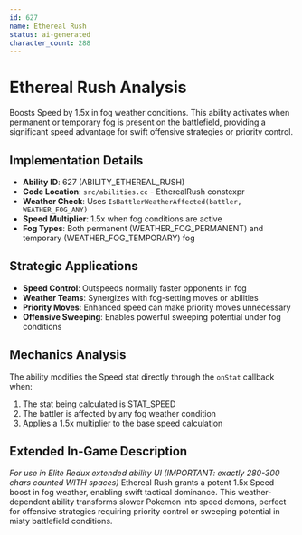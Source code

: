 ```yaml
---
id: 627
name: Ethereal Rush
status: ai-generated
character_count: 288
---
```


# Ethereal Rush Analysis

Boosts Speed by 1.5x in fog weather conditions. This ability activates when permanent or temporary fog is present on the battlefield, providing a significant speed advantage for swift offensive strategies or priority control.

## Implementation Details
- **Ability ID**: 627 (ABILITY_ETHEREAL_RUSH)
- **Code Location**: `src/abilities.cc` - EtherealRush constexpr
- **Weather Check**: Uses `IsBattlerWeatherAffected(battler, WEATHER_FOG_ANY)`
- **Speed Multiplier**: 1.5x when fog conditions are active
- **Fog Types**: Both permanent (WEATHER_FOG_PERMANENT) and temporary (WEATHER_FOG_TEMPORARY) fog

## Strategic Applications
- **Speed Control**: Outspeeds normally faster opponents in fog
- **Weather Teams**: Synergizes with fog-setting moves or abilities
- **Priority Moves**: Enhanced speed can make priority moves unnecessary
- **Offensive Sweeping**: Enables powerful sweeping potential under fog conditions

## Mechanics Analysis
The ability modifies the Speed stat directly through the `onStat` callback when:
1. The stat being calculated is STAT_SPEED
2. The battler is affected by any fog weather condition
3. Applies a 1.5x multiplier to the base speed calculation

## Extended In-Game Description
*For use in Elite Redux extended ability UI (IMPORTANT: exactly 280-300 chars counted WITH spaces)*
Ethereal Rush grants a potent 1.5x Speed boost in fog weather, enabling swift tactical dominance. This weather-dependent ability transforms slower Pokemon into speed demons, perfect for offensive strategies requiring priority control or sweeping potential in misty battlefield conditions.